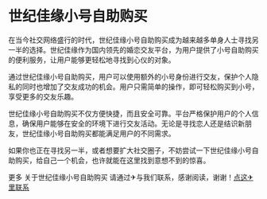 # 世纪佳缘小号自助购买

在当今社交网络盛行的时代，世纪佳缘小号自助购买成为越来越多单身人士寻找另一半的选择。世纪佳缘作为国内领先的婚恋交友平台，为用户提供了小号自助购买的便利服务，让用户能够更轻松地寻找到心仪的对象。

通过世纪佳缘小号自助购买，用户可以使用额外的小号身份进行交友，保护个人隐私的同时也增加了交友成功的机会。用户只需简单的操作，即可轻松购买到小号，享受更多的交友乐趣。

世纪佳缘小号自助购买不仅方便快捷，而且安全可靠。平台严格保护用户的个人信息，确保用户能够在安全的环境下进行交友活动。无论是寻找恋人还是结识新朋友，世纪佳缘小号自助购买都能满足用户的不同需求。

如果你也正在寻找另一半，或者想要扩大社交圈子，不妨尝试一下世纪佳缘小号自助购买，给自己一个机会，也许就能在这里找到意想不到的惊喜。

更多 关于世纪佳缘小号自助购买 请通过✈与我们联系，感谢阅读，谢谢！[点这✈里联系](https://ss.k02.cc)